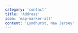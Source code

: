 ```yaml
---
category: 'contact'
title: 'Address'
icon: 'map-marker-alt'
content: 'Lyndhurst, New Jersey'
---
```

